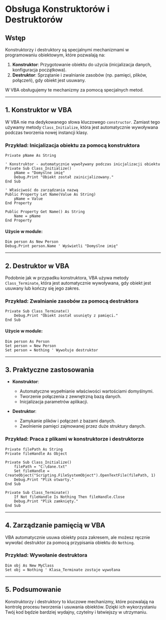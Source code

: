 # Obsługa Konstruktorów i Destruktorów

## Wstęp

Konstruktorzy i destruktory są specjalnymi mechanizmami w programowaniu obiektowym, które pozwalają na:

1. **Konstruktor**: Przygotowanie obiektu do użycia (inicjalizacja danych, konfiguracja początkowa).
2. **Destruktor**: Sprzątanie i zwalnianie zasobów (np. pamięci, plików, połączeń), gdy obiekt jest usuwany.

W VBA obsługujemy te mechanizmy za pomocą specjalnych metod.

---

## 1. **Konstruktor w VBA**

W VBA nie ma dedykowanego słowa kluczowego `constructor`. Zamiast tego używamy metody `Class_Initialize`, która jest automatycznie wywoływana podczas tworzenia nowej instancji klasy.

### Przykład: Inicjalizacja obiektu za pomocą konstruktora

```vba
Private pName As String

' Konstruktor - automatycznie wywoływany podczas inicjalizacji obiektu
Private Sub Class_Initialize()
    pName = "Domyślne imię"
    Debug.Print "Obiekt został zainicjalizowany."
End Sub

' Właściwość do zarządzania nazwą
Public Property Let Name(Value As String)
    pName = Value
End Property

Public Property Get Name() As String
    Name = pName
End Property
```

#### Użycie w module:

```vba
Dim person As New Person
Debug.Print person.Name ' Wyświetli "Domyślne imię"
```

---

## 2. **Destruktor w VBA**

Podobnie jak w przypadku konstruktora, VBA używa metody `Class_Terminate`, która jest automatycznie wywoływana, gdy obiekt jest usuwany lub kończy się jego zakres.

### Przykład: Zwalnianie zasobów za pomocą destruktora

```vba
Private Sub Class_Terminate()
    Debug.Print "Obiekt został usunięty z pamięci."
End Sub
```

#### Użycie w module:

```vba
Dim person As Person
Set person = New Person
Set person = Nothing ' Wywołuje destruktor
```

---

## 3. **Praktyczne zastosowania**

- **Konstruktor**:

  - Automatyczne wypełnianie właściwości wartościami domyślnymi.
  - Tworzenie połączenia z zewnętrzną bazą danych.
  - Inicjalizacja parametrów aplikacji.

- **Destruktor**:
  - Zamykanie plików i połączeń z bazami danych.
  - Zwolnienie pamięci zajmowanej przez duże struktury danych.

### Przykład: Praca z plikami w konstruktorze i destruktorze

```vba
Private filePath As String
Private fileHandle As Object

Private Sub Class_Initialize()
    filePath = "C:\dane.txt"
    Set fileHandle = CreateObject("Scripting.FileSystemObject").OpenTextFile(filePath, 1)
    Debug.Print "Plik otwarty."
End Sub

Private Sub Class_Terminate()
    If Not fileHandle Is Nothing Then fileHandle.Close
    Debug.Print "Plik zamknięty."
End Sub
```

---

## 4. **Zarządzanie pamięcią w VBA**

VBA automatycznie usuwa obiekty poza zakresem, ale możesz ręcznie wywołać destruktor za pomocą przypisania obiektu do `Nothing`.

### Przykład: Wywołanie destruktora

```vba
Dim obj As New MyClass
Set obj = Nothing ' Klasa_Terminate zostaje wywołana
```

---

## 5. **Podsumowanie**

Konstruktorzy i destruktory to kluczowe mechanizmy, które pozwalają na kontrolę procesu tworzenia i usuwania obiektów. Dzięki ich wykorzystaniu Twój kod będzie bardziej wydajny, czytelny i łatwiejszy w utrzymaniu.
